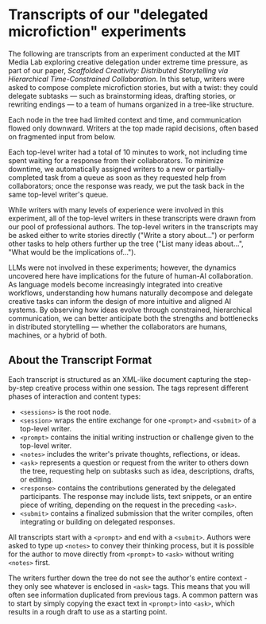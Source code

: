 # Transcripts of our "delegated microfiction" experiments

The following are transcripts from an experiment conducted at the MIT Media Lab exploring creative delegation under extreme time pressure, as part of our paper, *Scaffolded Creativity: Distributed Storytelling via Hierarchical Time-Constrained Collaboration*. In this setup, writers were asked to compose complete microfiction stories, but with a twist: they could delegate subtasks — such as brainstorming ideas, drafting stories, or rewriting endings — to a team of humans organized in a tree-like structure.

Each node in the tree had limited context and time, and communication flowed only downward. Writers at the top made rapid decisions, often based on fragmented input from below.

Each top-level writer had a total of 10 minutes to work, not including time spent waiting for a response from their collaborators. To minimize downtime, we automatically assigned writers to a new or partially-completed task from a queue as soon as they requested help from collaborators; once the response was ready, we put the task back in the same top-level writer's queue.

While writers with many levels of experience were involved in this experiment, all of the top-level writers in these transcripts were drawn from our pool of professional authors. The top-level writers in the transcripts may be asked either to write stories directly ("Write a story about...") or perform other tasks to help others further up the tree ("List many ideas about...", "What would be the implications of...").

LLMs were not involved in these experiments; however, the dynamics uncovered here have implications for the future of human-AI collaboration. As language models become increasingly integrated into creative workflows, understanding how humans naturally decompose and delegate creative tasks can inform the design of more intuitive and aligned AI systems. By observing how ideas evolve through constrained, hierarchical communication, we can better anticipate both the strengths and bottlenecks in distributed storytelling — whether the collaborators are humans, machines, or a hybrid of both.

## About the Transcript Format

Each transcript is structured as an XML-like document capturing the step-by-step creative process within one session. The tags represent different phases of interaction and content types:

* `<sessions>` is the root node.
* `<session>` wraps the entire exchange for one `<prompt>` and `<submit>` of a top-level writer.
* `<prompt>` contains the initial writing instruction or challenge given to the top-level writer.
* `<notes>` includes the writer's private thoughts, reflections, or ideas.
* `<ask>` represents a question or request from the writer to others down the tree, requesting help on subtasks such as idea, descriptions, drafts, or editing.
* `<response>` contains the contributions generated by the delegated participants. The response may include lists, text snippets, or an entire piece of writing, depending on the request in the preceding `<ask>`.
* `<submit>` contains a finalized submission that the writer compiles, often integrating or building on delegated responses.

All transcripts start with a `<prompt>` and end with a `<submit>`. Authors were asked to type up `<notes>` to convey their thinking process, but it is possible for the author to move directly from `<prompt>` to `<ask>` without writing `<notes>` first.

The writers further down the tree do not see the author's entire context - they only see whatever is enclosed in `<ask>` tags. This means that you will often see information duplicated from previous tags. A common pattern was to start by simply copying the exact text in `<prompt>` into `<ask>`, which results in a rough draft to use as a starting point.
